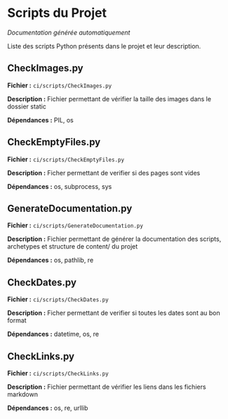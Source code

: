 # Scripts du Projet

*Documentation générée automatiquement*

Liste des scripts Python présents dans le projet et leur description.

## CheckImages.py

**Fichier :** `ci/scripts/CheckImages.py`

**Description :** Fichier permettant de vérifier la taille des images dans le dossier static

**Dépendances :** PIL, os

## CheckEmptyFiles.py

**Fichier :** `ci/scripts/CheckEmptyFiles.py`

**Description :** Ficher permettant de verifier si des pages sont vides

**Dépendances :** os, subprocess, sys

## GenerateDocumentation.py

**Fichier :** `ci/scripts/GenerateDocumentation.py`

**Description :** Fichier permettant de générer la documentation des scripts, archetypes et structure de content/ du projet

**Dépendances :** os, pathlib, re

## CheckDates.py

**Fichier :** `ci/scripts/CheckDates.py`

**Description :** Ficher permettant de verifier si toutes les dates sont au bon format

**Dépendances :** datetime, os, re

## CheckLinks.py

**Fichier :** `ci/scripts/CheckLinks.py`

**Description :** Fichier permettant de vérifier les liens dans les fichiers markdown

**Dépendances :** os, re, urllib

